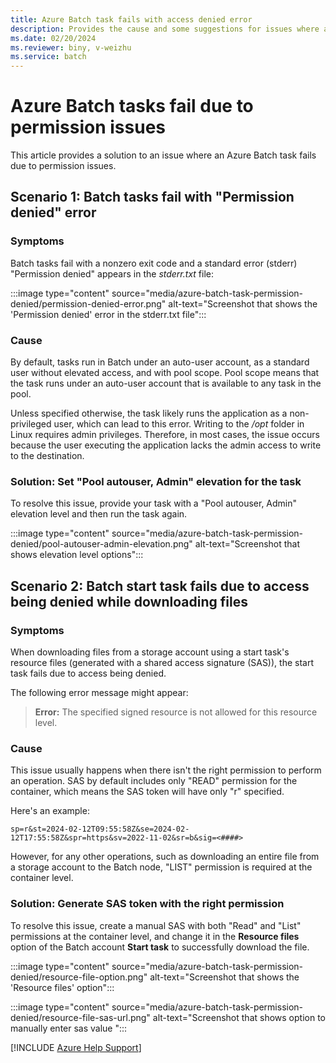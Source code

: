 ```yaml
---
title: Azure Batch task fails with access denied error
description: Provides the cause and some suggestions for issues where an Azure Batch task fails with permission denied issue.
ms.date: 02/20/2024
ms.reviewer: biny, v-weizhu
ms.service: batch
---
```

# Azure Batch tasks fail due to permission issues 

This article provides a solution to an issue where an Azure Batch task fails due to permission issues.

## Scenario 1: Batch tasks fail with "Permission denied" error

### Symptoms

Batch tasks fail with a nonzero exit code and a standard error (stderr) "Permission denied" appears in the *stderr.txt* file:

:::image type="content" source="media/azure-batch-task-permission-denied/permission-denied-error.png" alt-text="Screenshot that shows the 'Permission denied' error in the stderr.txt file":::

### Cause

By default, tasks run in Batch under an auto-user account, as a standard user without elevated access, and with pool scope. Pool scope means that the task runs under an auto-user account that is available to any task in the pool.

Unless specified otherwise, the task likely runs the application as a non-privileged user, which can lead to this error. Writing to the */opt* folder in Linux requires admin privileges. Therefore, in most cases, the issue occurs because the user executing the application lacks the admin access to write to the destination.

### Solution: Set "Pool autouser, Admin" elevation for the task

To resolve this issue, provide your task with a "Pool autouser, Admin" elevation level and then run the task again.

:::image type="content" source="media/azure-batch-task-permission-denied/pool-autouser-admin-elevation.png" alt-text="Screenshot that shows elevation level options":::


## Scenario 2: Batch start task fails due to access being denied while downloading files

### Symptoms

When downloading files from a storage account using a start task's resource files (generated with a shared access signature (SAS)), the start task fails due to access being denied.

The following error message might appear:

> **Error:** The specified signed resource is not allowed for this resource level.

### Cause

This issue usually happens when there isn't the right permission to perform an operation. SAS by default includes only "READ" permission for the container, which means the SAS token will have only "r" specified.

Here's an example:

`sp=r&st=2024-02-12T09:55:58Z&se=2024-02-12T17:55:58Z&spr=https&sv=2022-11-02&sr=b&sig=<####>`

However, for any other operations, such as downloading an entire file from a storage account to the Batch node, "LIST" permission is required at the container level.

### Solution: Generate SAS token with the right permission

To resolve this issue, create a manual SAS with both "Read" and "List" permissions at the container level, and change it in the **Resource files** option of the Batch account **Start task** to successfully download the file.

:::image type="content" source="media/azure-batch-task-permission-denied/resource-file-option.png" alt-text="Screenshot that shows the 'Resource files' option":::


:::image type="content" source="media/azure-batch-task-permission-denied/resource-file-sas-url.png" alt-text="Screenshot that shows option to manually enter sas value ":::


[!INCLUDE [Azure Help Support](../../includes/azure-help-support.md)]